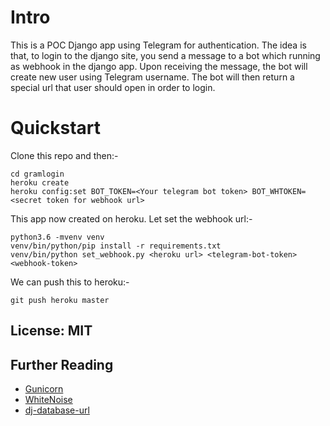# Intro

This is a POC Django app using Telegram for authentication. The idea is that, to login to the django site, you send a message to a bot which running as webhook in the django app. Upon receiving the message, the bot will create new user using Telegram username. The bot will then return a special url that user should open in order to login.

# Quickstart

Clone this repo and then:-

    cd gramlogin
    heroku create
    heroku config:set BOT_TOKEN=<Your telegram bot token> BOT_WHTOKEN=<secret token for webhook url>

This app now created on heroku. Let set the webhook url:-

    python3.6 -mvenv venv
    venv/bin/python/pip install -r requirements.txt
    venv/bin/python set_webhook.py <heroku url> <telegram-bot-token> <webhook-token>

We can push this to heroku:-

    git push heroku master

## License: MIT

## Further Reading

- [Gunicorn](https://warehouse.python.org/project/gunicorn/)
- [WhiteNoise](https://warehouse.python.org/project/whitenoise/)
- [dj-database-url](https://warehouse.python.org/project/dj-database-url/)
